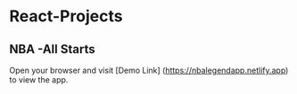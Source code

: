 # React-Projects
## NBA -All Starts

Open your browser and visit [Demo Link] (https://nbalegendapp.netlify.app) to view the app.
